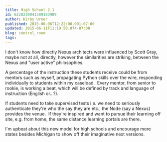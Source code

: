 ```yaml
---
title: High School 2.1
id: 6228230041389183989
author: Kirby Urner
published: 2015-06-06T12:22:00.001-07:00
updated: 2015-06-11T11:19:50.074-07:00
blog: control_room
tags: 
---
```


I don't know how directly Nexus architects were influenced by Scott Gray, maybe not at all, directly, however the similarities are striking, between the Nexus and "user active" philosophies.

A percentage of the instruction these students receive could be from mentors such as myself, propagating Python skills over the wire, responding individually to students within my caseload.  Every mentor, from senior to rookie, is working a beat, which will be defined by track and language of instruction (English or...?).

If students need to take supervised tests i.e. we need to seriously authenticate they're who the say they are etc., the Node (say a Nexus) provides the venue.  If they're inspired and want to pursue their learning off site, e.g. from home, the same distance learning portals are there.

I'm upbeat about this new model for high schools and encourage more states besides Michigan to show off their imaginative next versions.